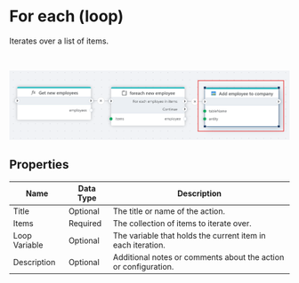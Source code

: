 # For each (loop)

Iterates over a list of items.


<br/>

![img](../../../../images/flow/add-table-entity.png)


## Properties

| Name            | Data Type | Description                                                   |
|-----------------|-----------|---------------------------------------------------------------|
| Title           | Optional  | The title or name of the action.                              |
| Items           | Required  | The collection of items to iterate over.                      |
| Loop Variable   | Optional  | The variable that holds the current item in each iteration.   |
| Description     | Optional  | Additional notes or comments about the action or configuration. |
